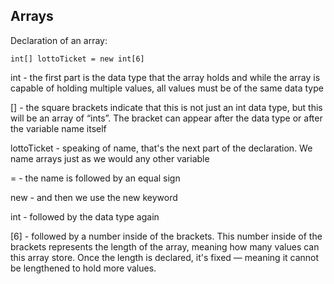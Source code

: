 ## Arrays

Declaration of an array:  

    int[] lottoTicket = new int[6]
    
int - the first part is the data type that the array holds and while the array is capable of holding multiple values, all values must be of the same data type

[] - the square brackets indicate that this is not just an int data type, but this will be an array of “ints”. The bracket can appear after the data type or after the variable name itself

lottoTicket - speaking of name, that's the next part of the declaration. We name arrays just as we would any other variable

= - the name is followed by an equal sign

new - and then we use the new keyword

int - followed by the data type again

[6] - followed by a number inside of the brackets. This number inside of the brackets represents the length of the array, meaning how many values can this array store. Once the length is declared, it's fixed — meaning it cannot be lengthened to hold more values.